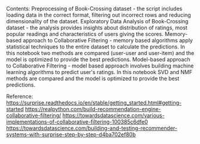 Contents:
    Preprocessing of Book-Crossing dataset - the script includes loading data in the correct format, filtering out incorrect rows and reducing dimensionality of the dataset.
    Exploratory Data Analysis of Book-Crossing dataset - the analysis provides insights about distribution of ratings, most popular readings and characteristics of users giving the scores.
    Memory-based approach to Collaborative Filtering - memory based algorithms apply statistical techniques to the entire dataset to calculate the predictions. In this notebook two methods are compared (user-user and user-item) and the model is optimized to provide the best predictions.
    Model-based approach to Collaborative Filtering - model based approach involves building machine learning algorithms to predict user's ratings. In this notebook SVD and NMF methods are compared and the model is optimized to provide the best predictions.

Reference:
    https://surprise.readthedocs.io/en/stable/getting_started.html#getting-started
    https://realpython.com/build-recommendation-engine-collaborative-filtering/
    https://towardsdatascience.com/various-implementations-of-collaborative-filtering-100385c6dfe0
    https://towardsdatascience.com/building-and-testing-recommender-systems-with-surprise-step-by-step-d4ba702ef80b
